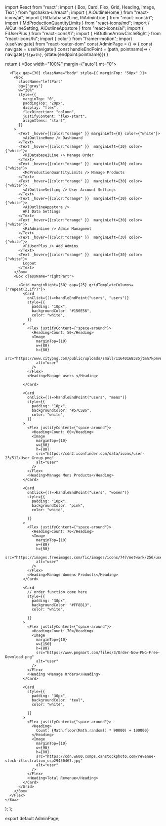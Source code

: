 import React from "react";
import { Box, Card, Flex, Grid, Heading, Image, Text } from "@chakra-ui/react";
import { AiOutlineHome } from "react-icons/ai";
import { RiDatabase2Line, RiAdminLine } from "react-icons/ri";
import { MdProductionQuantityLimits } from "react-icons/md";
import { AiOutlineSetting, AiOutlineAppstore } from "react-icons/ai";
import { FiUserPlus } from "react-icons/fi";
import { HiOutlineArrowCircleRight } from "react-icons/hi";
import { color } from "framer-motion";
import {useNavigate} from "react-router-dom"
const AdminPage = () => {
 const navigate = useNavigate()
  const handleEndPoint = (path, pointname)=> {
      navigate(`/${path}`, {state:{endpoint:pointname}})
  }
   


  return (
    <Box  width="100%" margin={"auto"} mt="0">
    
      <Flex gap={30} className="body" style={{ marginTop: "50px" }}>
        <Box
          className="leftPart"
          bg={"gray"}
          w="30%"
          style={{
            marginTop: "0",
            paddingTop: "20px",
            display: "flex",
            flexDirection: "column",
            justifyContent: "flex-start",
            alignItems: "start",
          }}
        >
          <Text _hover={{color:"orange" }} marginLeft={0} color={"white"}>
            <AiOutlineHome /> Dashboard
          </Text>
          <Text _hover={{color:"orange" }}  marginLeft={30} color={"white"}>
            <RiDatabase2Line /> Manage Order
          </Text>
          <Text _hover={{color:"orange" }}  marginLeft={30} color={"white"}>
            <MdProductionQuantityLimits /> Manage Products
          </Text>
          <Text _hover={{color:"orange" }}  marginLeft={30} color={"white"}>
            <AiOutlineSetting /> User Account Settings
          </Text>
          <Text _hover={{color:"orange" }}  marginLeft={30} color={"white"}>
            <AiOutlineAppstore />
            API Data Settings
          </Text>
          <Text _hover={{color:"orange" }}  marginLeft={30} color={"white"}>
            <RiAdminLine /> Admin Managment
          </Text>
          <Text _hover={{color:"orange" }}  marginLeft={30} color={"white"}>
            <FiUserPlus /> Add Admins
          </Text>
          <Text _hover={{color:"orange" }}  marginLeft={30} color={"white"}>
            Logout
          </Text>
        </Box> 
        <Box className="rightPart">
         
          <Grid marginRight={30} gap={25} gridTemplateColumns={"repeat(3,1fr)"}>
            <Card
              onClick={()=>handleEndPoint("users", "users")}
              style={{
                padding: "10px",
                backgroundColor: "#150E56",
                color: "white",
              }}
            >
              <Flex justifyContent={"space-around"}>
                <Heading>Count: 50</Heading>
                <Image
                  marginTop={10}
                  w={80}
                  h={80}
                  src="https://www.citypng.com/public/uploads/small/11640168385jtmh7kpmvna5ddyynoxsjy5leb1nmpvqooaavkrjmt9zs7vtvuqi4lcwofkzsaejalxn7ggpim4hkg0wbwtzsrp1ldijzbdbsj5z.png"
                  alt="user"
                />
              </Flex>
              <Heading>Manage users </Heading>
              
            </Card>

            <Card
              onClick={()=>handleEndPoint("users", "mens")}
              style={{
                padding: "10px",
                backgroundColor: "#57C5B6",
                color: "white",
              }}
            >
              <Flex justifyContent={"space-around"}>
                <Heading>Count: 60</Heading>
                <Image
                  marginTop={10}
                  w={80}
                  h={80}
                  src="https://cdn2.iconfinder.com/data/icons/user-23/512/User_Group.png"
                  alt="user"
                />
              </Flex>
              <Heading>Manage Mens Products</Heading>
            </Card>

            <Card
              onClick={()=>handleEndPoint("users", "women")}
              style={{
                padding: "10px",
                backgroundColor: "pink",
                color: "white",
               
              }}
            >
              <Flex justifyContent={"space-around"}>
                <Heading>Count: 70</Heading>
                <Image
                  marginTop={10}
                  w={80}
                  h={80}
                  src="https://images.freeimages.com/fic/images/icons/747/network/256/user_group.png"
                  alt="user"
                />
              </Flex>
              <Heading>Manage Womens Products</Heading>
            </Card>

            <Card
              // order function come here
              style={{
                padding: "30px",
                backgroundColor: "#FF8B13",
                color: "white",
               
              }}
            >
              <Flex justifyContent={"space-around"}>
                <Heading>Count: 70</Heading>
                <Image
                  marginTop={10}
                  w={150}
                  h={80}
                  src="https://www.pngmart.com/files/3/Order-Now-PNG-Free-Download.png"
                  alt="user"
                />
              </Flex>
              <Heading >Manage Orders</Heading>
            </Card>

            <Card
              style={{
                padding: "30px",
                backgroundColor: "teal",
                color: "white",
                
              }}
            >
              <Flex justifyContent={"space-around"}>
                <Heading>
                  Count: {Math.floor(Math.random() * 90000) + 100000}
                </Heading>
                <Image
                  marginTop={10}
                  w={90}
                  h={80}
                  src="https://cdn.w600.comps.canstockphoto.com/revenue-stock-illustration_csp29450467.jpg"
                  alt="user"
                />
              </Flex>
              <Heading>Total Revenue</Heading>
            </Card>
          </Grid>
        </Box>
      </Flex>
    </Box>
  );
};

export default AdminPage;
